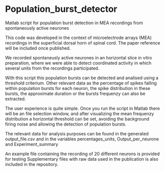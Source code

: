 # Population_burst_detector
Matlab script for population burst detection in MEA recordings from spontaneously active neurones

This code was developed in the context of microelectrode arrays (MEA) recordings in the superficial
dorsal horn of spinal cord. 
The paper reference will be included once published.

We recorded spontaneusly active neurones in an horizontal slice in vitro preparation, where we were
able to detect coordinated activity in which several units from the recordings participated.

With this script this population bursts can be detected and analised using a threshold criterium.
Other relevant data as the percentage of spikes falling within population bursts for each neuron,
the spike distribution in these bursts, the approximate duration or the bursts frequenzy can also
be extracted.

The user experience is quite simple. Once you run the script in Matlab there will be an file selection
window, and after visualizing the mean frequenzy distribution a horizontal threshold can be set, 
avoiding the background firing noise and allowing the detection of population bursts.

The relevant data for analysis purposes can be found in the generated output_file.csv and in the variables
percentages_units, Output_per_neurone and Experiment_summary

An example file containing the recording of 20 different neurons is provided for testing
Supplementary files with raw data used in the publication is also included in the repository.
